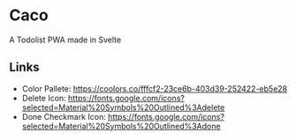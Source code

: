 # Caco

A Todolist PWA made in Svelte

## Links

- Color Pallete: https://coolors.co/fffcf2-23ce6b-403d39-252422-eb5e28
- Delete Icon: https://fonts.google.com/icons?selected=Material%20Symbols%20Outlined%3Adelete
- Done Checkmark Icon: https://fonts.google.com/icons?selected=Material%20Symbols%20Outlined%3Adone

